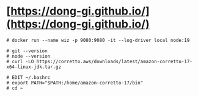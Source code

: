 # [https://dong-gi.github.io/](https://dong-gi.github.io/)

```
# docker run --name wiz -p 9080:9080 -it --log-driver local node:19

# git --version
# node --version
# curl -LO https://corretto.aws/downloads/latest/amazon-corretto-17-x64-linux-jdk.tar.gz

# EDIT ~/.bashrc
# export PATH="$PATH:/home/amazon-corretto-17/bin"
# cd ~
```